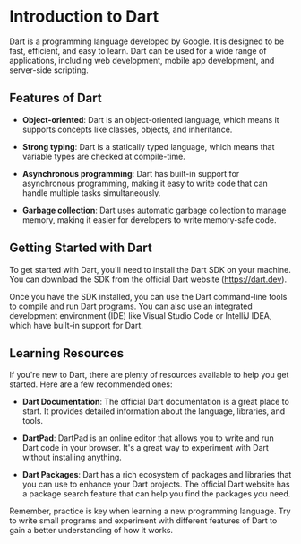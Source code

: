 # Introduction to Dart

Dart is a programming language developed by Google. It is designed to be fast, efficient, and easy to learn. Dart can be used for a wide range of applications, including web development, mobile app development, and server-side scripting.

## Features of Dart

- **Object-oriented**: Dart is an object-oriented language, which means it supports concepts like classes, objects, and inheritance.

- **Strong typing**: Dart is a statically typed language, which means that variable types are checked at compile-time.

- **Asynchronous programming**: Dart has built-in support for asynchronous programming, making it easy to write code that can handle multiple tasks simultaneously.

- **Garbage collection**: Dart uses automatic garbage collection to manage memory, making it easier for developers to write memory-safe code.

## Getting Started with Dart

To get started with Dart, you'll need to install the Dart SDK on your machine. You can download the SDK from the official Dart website (https://dart.dev).

Once you have the SDK installed, you can use the Dart command-line tools to compile and run Dart programs. You can also use an integrated development environment (IDE) like Visual Studio Code or IntelliJ IDEA, which have built-in support for Dart.

## Learning Resources

If you're new to Dart, there are plenty of resources available to help you get started. Here are a few recommended ones:

- **Dart Documentation**: The official Dart documentation is a great place to start. It provides detailed information about the language, libraries, and tools.

- **DartPad**: DartPad is an online editor that allows you to write and run Dart code in your browser. It's a great way to experiment with Dart without installing anything.

- **Dart Packages**: Dart has a rich ecosystem of packages and libraries that you can use to enhance your Dart projects. The official Dart website has a package search feature that can help you find the packages you need.

Remember, practice is key when learning a new programming language. Try to write small programs and experiment with different features of Dart to gain a better understanding of how it works.
